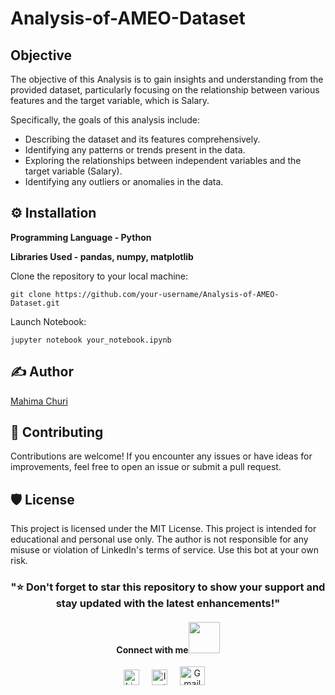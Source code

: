 # Analysis-of-AMEO-Dataset
## Objective

The objective of this Analysis is to gain insights and understanding from the provided dataset, particularly focusing on the relationship between various features and the target variable, which is Salary.

Specifically, the goals of this analysis include:

- Describing the dataset and its features comprehensively.
- Identifying any patterns or trends present in the data.
- Exploring the relationships between independent variables and the target variable (Salary).
- Identifying any outliers or anomalies in the data.

## ⚙️ Installation 

<b> Programming Language - Python </b><br>

<b> Libraries Used - pandas, numpy, matplotlib </b> 

Clone the repository to your local machine:
   ```
   git clone https://github.com/your-username/Analysis-of-AMEO-Dataset.git
  ```
Launch Notebook:
```
jupyter notebook your_notebook.ipynb
```


## ✍ Author
 [Mahima Churi](https://github.com/Mahitej28)

## 🤝 Contributing
Contributions are welcome! If you encounter any issues or have ideas for improvements, feel free to open an issue or submit a pull request.

## 🛡 License
This project is licensed under the MIT License. This project is intended for educational and personal use only. The author is not responsible for any misuse or violation of LinkedIn's terms of service. Use this bot at your own risk.

<div align="center"> <h3>"⭐️ Don't forget to star this repository to show your support and stay updated with the latest enhancements!" </h3> </div>
<div align="center">
<h4> Connect with me<a href="https://gifyu.com/image/Zy2f"><img src="https://github.com/milaan9/milaan9/blob/main/Handshake.gif" width="50px"></a>
</h4> 
<p align="center">
    <a href="https://www.linkedin.com/in/mahimachuri" target="_blank"><img alt="LinkedIn" width="25px" src="https://cdn-icons-png.flaticon.com/512/3536/3536505.png"></a> &nbsp&nbsp&nbsp
    <a href="https://www.instagram.com/infoelegant10" target="_blank"><img alt="Instagram" width="25px" src="https://cdn-icons-png.flaticon.com/512/1384/1384063.png"></a> &nbsp&nbsp&nbsp
     <a href="mailto:mahimachuri.28@gmail.com" target="_blank"><img alt="Gmail" width="40px" height="30px" src="https://github.com/TheDudeThatCode/TheDudeThatCode/blob/master/Assets/Gmail.svg"></a>&nbsp&nbsp&nbsp
   </p>
